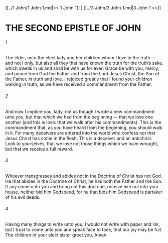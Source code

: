 [[../1 John/1 John 1.md|<< 1 John 1]]  |  [[../3 John/3 John 1.md|3 John 1 >>]]

# THE SECOND EPISTLE OF JOHN
###### 1

The elder, unto the elect lady and her children whom I love in the truth — and not I only, but also all they that have known the truth for the truth’s sake, which dwells in us and shall be with us for ever: Grace be with you, mercy, and peace from God the Father and from the Lord Jesus Christ, the Son of the Father, in truth and love. I rejoiced greatly that I found your children walking in truth, as we have received a commandment from the Father.

###### 2
And now I implore you, lady, not as though I wrote a new commandment unto you, but that which we had from the beginning — that we love one another (and this is love: that we walk after his commandments). This is the commandment that, as you have heard from the beginning, you should walk in it. For many deceivers are entered into the world who confess not that Jesus Christ has come in the flesh. This is a deceiver and an antichrist. Look to yourselves, that we lose not those things which we have wrought, but that we receive a full reward.

###### 3
Whoever transgresses and abides not in the Doctrine of Christ has not God. He that abides in the Doctrine of Christ, he has both the Father and the Son. If any come unto you and bring not this doctrine, receive him not into your house, neither bid him Godspeed, for he that bids him Godspeed is partaker of his evil deeds.

###### 4
Having many things to write unto you, I would not write with paper and ink, but I trust to come unto you and speak face to face, that our joy may be full. The children of your elect sister greet you. Amen.